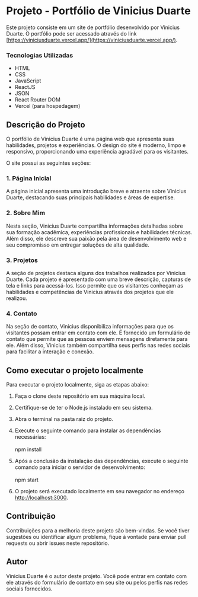 # Projeto - Portfólio de Vinicius Duarte

Este projeto consiste em um site de portfólio desenvolvido por Vinicius Duarte. O portfólio pode ser acessado através do link [https://viniciusduarte.vercel.app/](https://viniciusduarte.vercel.app/).

### Tecnologias Utilizadas
- HTML
- CSS
- JavaScript
- ReactJS
- JSON
- React Router DOM
- Vercel (para hospedagem)

## Descrição do Projeto

O portfólio de Vinicius Duarte é uma página web que apresenta suas habilidades, projetos e experiências. O design do site é moderno, limpo e responsivo, proporcionando uma experiência agradável para os visitantes.

O site possui as seguintes seções:

### 1. Página Inicial

A página inicial apresenta uma introdução breve e atraente sobre Vinicius Duarte, destacando suas principais habilidades e áreas de expertise.

### 2. Sobre Mim

Nesta seção, Vinicius Duarte compartilha informações detalhadas sobre sua formação acadêmica, experiências profissionais e habilidades técnicas. Além disso, ele descreve sua paixão pela área de desenvolvimento web e seu compromisso em entregar soluções de alta qualidade.

### 3. Projetos

A seção de projetos destaca alguns dos trabalhos realizados por Vinicius Duarte. Cada projeto é apresentado com uma breve descrição, capturas de tela e links para acessá-los. Isso permite que os visitantes conheçam as habilidades e competências de Vinicius através dos projetos que ele realizou.

### 4. Contato

Na seção de contato, Vinicius disponibiliza informações para que os visitantes possam entrar em contato com ele. É fornecido um formulário de contato que permite que as pessoas enviem mensagens diretamente para ele. Além disso, Vinicius também compartilha seus perfis nas redes sociais para facilitar a interação e conexão.

## Como executar o projeto localmente

Para executar o projeto localmente, siga as etapas abaixo:

1. Faça o clone deste repositório em sua máquina local.

2. Certifique-se de ter o Node.js instalado em seu sistema.

3. Abra o terminal na pasta raiz do projeto.

4. Execute o seguinte comando para instalar as dependências necessárias:<br><br>
npm install

5. Após a conclusão da instalação das dependências, execute o seguinte comando para iniciar o servidor de desenvolvimento:<br><br>
npm start


6. O projeto será executado localmente em seu navegador no endereço [http://localhost:3000](http://localhost:3000).

## Contribuição

Contribuições para a melhoria deste projeto são bem-vindas. Se você tiver sugestões ou identificar algum problema, fique à vontade para enviar pull requests ou abrir issues neste repositório.

## Autor

Vinicius Duarte é o autor deste projeto. Você pode entrar em contato com ele através do formulário de contato em seu site ou pelos perfis nas redes sociais fornecidos.


